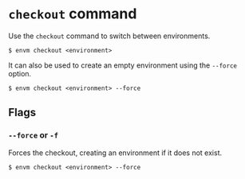 # `checkout` command

Use the `checkout` command to switch between environments.

```shell
$ envm checkout <environment>
```

It can also be used to create an empty environment using the `--force` option.

```shell
$ envm checkout <environment> --force
```

## Flags

### `--force` or `-f`

Forces the checkout, creating an environment if it does not exist.

```shell
$ envm checkout <environment> --force
```
